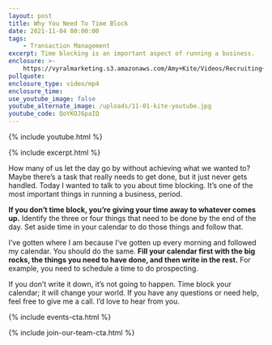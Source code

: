 ```yaml
---
layout: post
title: Why You Need To Time Block
date: 2021-11-04 00:00:00
tags:
    - Transaction Management
excerpt: Time blocking is an important aspect of running a business.
enclosure: >-
    https://vyralmarketing.s3.amazonaws.com/Amy+Kite/Videos/Recruiting+Videos/2021/Why+You+Need+To+Time+Block.mp4
pullquote:
enclosure_type: video/mp4
enclosure_time:
use_youtube_image: false
youtube_alternate_image: /uploads/11-01-kite-youtube.jpg
youtube_code: QoYKOJ6paIQ
---
```

{% include youtube.html %}

{% include excerpt.html %}

How many of us let the day go by without achieving what we wanted to? Maybe there’s a task that really needs to get done, but it just never gets handled. Today I wanted to talk to you about time blocking. It’s one of the most important things in running a business, period.

**If you don’t time block, you’re giving your time away to whatever comes up.** Identify the three or four things that need to be done by the end of the day. Set aside time in your calendar to do those things and follow that.

I’ve gotten where I am because I’ve gotten up every morning and followed my calendar. You should do the same. **Fill your calendar first with the big rocks, the things you need to have done, and then write in the rest.** For example, you need to schedule a time to do prospecting.

If you don’t write it down, it’s not going to happen. Time block your calendar; it will change your world. If you have any questions or need help, feel free to give me a call. I’d love to hear from you.

{% include events-cta.html %}

{% include join-our-team-cta.html %}
